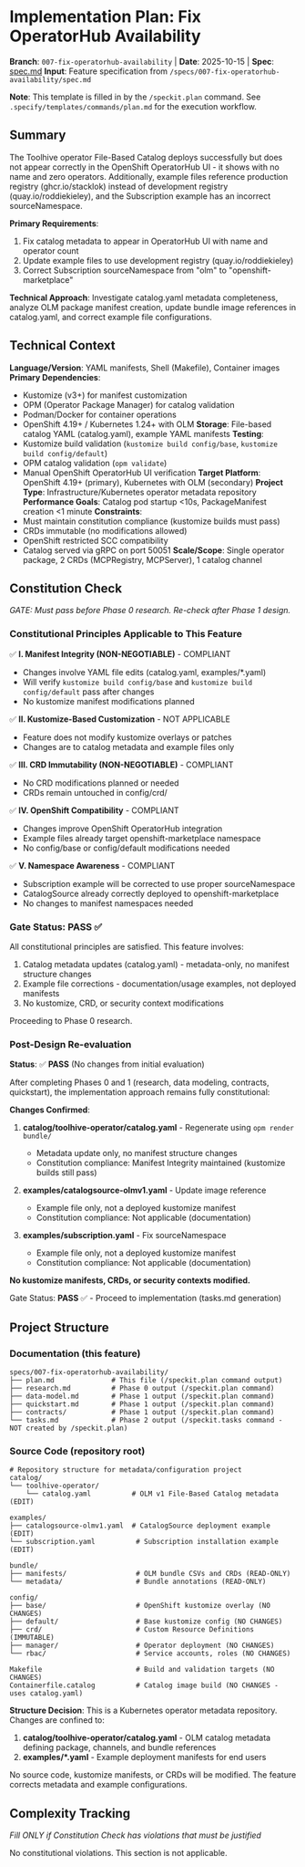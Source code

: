 # Implementation Plan: Fix OperatorHub Availability

**Branch**: `007-fix-operatorhub-availability` | **Date**: 2025-10-15 | **Spec**: [spec.md](spec.md)
**Input**: Feature specification from `/specs/007-fix-operatorhub-availability/spec.md`

**Note**: This template is filled in by the `/speckit.plan` command. See `.specify/templates/commands/plan.md` for the execution workflow.

## Summary

The Toolhive operator File-Based Catalog deploys successfully but does not appear correctly in the OpenShift OperatorHub UI - it shows with no name and zero operators. Additionally, example files reference production registry (ghcr.io/stacklok) instead of development registry (quay.io/roddiekieley), and the Subscription example has an incorrect sourceNamespace.

**Primary Requirements**:
1. Fix catalog metadata to appear in OperatorHub UI with name and operator count
2. Update example files to use development registry (quay.io/roddiekieley)
3. Correct Subscription sourceNamespace from "olm" to "openshift-marketplace"

**Technical Approach**: Investigate catalog.yaml metadata completeness, analyze OLM package manifest creation, update bundle image references in catalog.yaml, and correct example file configurations.

## Technical Context

**Language/Version**: YAML manifests, Shell (Makefile), Container images
**Primary Dependencies**:
- Kustomize (v3+) for manifest customization
- OPM (Operator Package Manager) for catalog validation
- Podman/Docker for container operations
- OpenShift 4.19+ / Kubernetes 1.24+ with OLM
**Storage**: File-based catalog YAML (catalog.yaml), example YAML manifests
**Testing**:
- Kustomize build validation (`kustomize build config/base`, `kustomize build config/default`)
- OPM catalog validation (`opm validate`)
- Manual OpenShift OperatorHub UI verification
**Target Platform**: OpenShift 4.19+ (primary), Kubernetes with OLM (secondary)
**Project Type**: Infrastructure/Kubernetes operator metadata repository
**Performance Goals**: Catalog pod startup <10s, PackageManifest creation <1 minute
**Constraints**:
- Must maintain constitution compliance (kustomize builds must pass)
- CRDs immutable (no modifications allowed)
- OpenShift restricted SCC compatibility
- Catalog served via gRPC on port 50051
**Scale/Scope**: Single operator package, 2 CRDs (MCPRegistry, MCPServer), 1 catalog channel

## Constitution Check

*GATE: Must pass before Phase 0 research. Re-check after Phase 1 design.*

### Constitutional Principles Applicable to This Feature

✅ **I. Manifest Integrity (NON-NEGOTIABLE)** - COMPLIANT
- Changes involve YAML file edits (catalog.yaml, examples/*.yaml)
- Will verify `kustomize build config/base` and `kustomize build config/default` pass after changes
- No kustomize manifest modifications planned

✅ **II. Kustomize-Based Customization** - NOT APPLICABLE
- Feature does not modify kustomize overlays or patches
- Changes are to catalog metadata and example files only

✅ **III. CRD Immutability (NON-NEGOTIABLE)** - COMPLIANT
- No CRD modifications planned or needed
- CRDs remain untouched in config/crd/

✅ **IV. OpenShift Compatibility** - COMPLIANT
- Changes improve OpenShift OperatorHub integration
- Example files already target openshift-marketplace namespace
- No config/base or config/default modifications needed

✅ **V. Namespace Awareness** - COMPLIANT
- Subscription example will be corrected to use proper sourceNamespace
- CatalogSource already correctly deployed to openshift-marketplace
- No changes to manifest namespaces needed

### Gate Status: **PASS** ✅

All constitutional principles are satisfied. This feature involves:
1. Catalog metadata updates (catalog.yaml) - metadata-only, no manifest structure changes
2. Example file corrections - documentation/usage examples, not deployed manifests
3. No kustomize, CRD, or security context modifications

Proceeding to Phase 0 research.

### Post-Design Re-evaluation

**Status**: ✅ **PASS** (No changes from initial evaluation)

After completing Phases 0 and 1 (research, data modeling, contracts, quickstart), the implementation approach remains fully constitutional:

**Changes Confirmed**:
1. **catalog/toolhive-operator/catalog.yaml** - Regenerate using `opm render bundle/`
   - Metadata update only, no manifest structure changes
   - Constitution compliance: Manifest Integrity maintained (kustomize builds still pass)

2. **examples/catalogsource-olmv1.yaml** - Update image reference
   - Example file only, not a deployed kustomize manifest
   - Constitution compliance: Not applicable (documentation)

3. **examples/subscription.yaml** - Fix sourceNamespace
   - Example file only, not a deployed kustomize manifest
   - Constitution compliance: Not applicable (documentation)

**No kustomize manifests, CRDs, or security contexts modified.**

Gate Status: **PASS** ✅ - Proceed to implementation (tasks.md generation)

## Project Structure

### Documentation (this feature)

```
specs/007-fix-operatorhub-availability/
├── plan.md              # This file (/speckit.plan command output)
├── research.md          # Phase 0 output (/speckit.plan command)
├── data-model.md        # Phase 1 output (/speckit.plan command)
├── quickstart.md        # Phase 1 output (/speckit.plan command)
├── contracts/           # Phase 1 output (/speckit.plan command)
└── tasks.md             # Phase 2 output (/speckit.tasks command - NOT created by /speckit.plan)
```

### Source Code (repository root)

```
# Repository structure for metadata/configuration project
catalog/
└── toolhive-operator/
    └── catalog.yaml          # OLM v1 File-Based Catalog metadata (EDIT)

examples/
├── catalogsource-olmv1.yaml  # CatalogSource deployment example (EDIT)
└── subscription.yaml          # Subscription installation example (EDIT)

bundle/
├── manifests/                 # OLM bundle CSVs and CRDs (READ-ONLY)
└── metadata/                  # Bundle annotations (READ-ONLY)

config/
├── base/                      # OpenShift kustomize overlay (NO CHANGES)
├── default/                   # Base kustomize config (NO CHANGES)
├── crd/                       # Custom Resource Definitions (IMMUTABLE)
├── manager/                   # Operator deployment (NO CHANGES)
└── rbac/                      # Service accounts, roles (NO CHANGES)

Makefile                       # Build and validation targets (NO CHANGES)
Containerfile.catalog          # Catalog image build (NO CHANGES - uses catalog.yaml)
```

**Structure Decision**: This is a Kubernetes operator metadata repository. Changes are confined to:
1. **catalog/toolhive-operator/catalog.yaml** - OLM catalog metadata defining package, channels, and bundle references
2. **examples/*.yaml** - Example deployment manifests for end users

No source code, kustomize manifests, or CRDs will be modified. The feature corrects metadata and example configurations.

## Complexity Tracking

*Fill ONLY if Constitution Check has violations that must be justified*

No constitutional violations. This section is not applicable.
